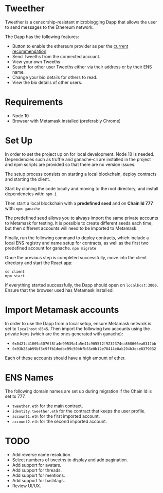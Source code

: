 # Tweether

Tweether is a censorship-resistant microblogging Dapp that allows the user to send messages to the Ethereum network.

The Dapp has the following features:
 - Button to enable the ethereum provider as per the [current recommendation](https://docs.metamask.io/guide/getting-started.html#basic-considerations)
 - Send Tweeths from the connected account.
 - View your own Tweeths
 - Search for other user Tweeths either via their address or by their ENS name.
 - Change your bio details for others to read.
 - View the bio details of other users.

# Requirements

 - Node 10
 - Browser with Metamask installed (preferably Chrome)

# Set Up
In order to set the project up on for local development. Node 10 is needed. Dependencies such as truffle and ganache-cli are installed in the project and npm scripts are provided so that there are no version issues.

The setup process consists on starting a local blockchain, deploy contracts and starting the client.

Start by cloning the code locally and moving to the root directory, and install dependencies with:
`npm i`

Then start a local blockchain with a **predefined seed** and on **Chain Id 777** with:
`npm ganache`

The predefined seed allows you to always import the same private accounts to Metamask for testing. It is possible to create different seeds each time, but then different accounts will need to be imported to Metamask.

Finally, run the following command to deploy contracts, which include a local ENS registry and name setup for contracts, as well as the first two predefined account for ganache.
`npm migrate`

Once the previous step is completed successfully, move into the client directory and start the React app:
```
cd client
npm start
```

If everything started successfully, the Dapp should open on `localhost:3000`. Ensure that the browser used has Metamask installed.

# Import Metamask accounts
In order to use the Dapp from a local setup, ensure Metamask netwrok is set to `localhost:8545`. Then import the following two accounts using the private keys (which are the ones generated with ganache):
 - `0x0421c41069a3076f8fa4e99539a1a5e41c9655f2f9232374ea868666ea0312bb`
 - `0x93b23ab99bf3c9ffb1dedbc99c50bbfb63e0b12e78414e0ab294b3ece8379032`

Each of these accounts should have a high amount of ether.

# ENS Names
The following domain names are set up during migration if the Chain Id is set to 777.
 - `tweether.eth` for the main contract.
 - `identity.tweether.eth` for the contract that keeps the user profile.
 - `account1.eth` for the first imported account.
 - `account2.eth` for the second imported account.

# TODO
 - Add reverse name resolution.
 - Select numbers of tweeths to display and add pagination.
 - Add support for avatars.
 - Add support for threads.
 - Add support for mentions.
 - Add support for hashtags.
 - Review UI/UX.